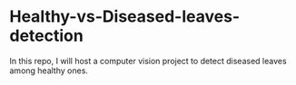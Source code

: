 # Healthy-vs-Diseased-leaves-detection
In this repo, I will host a computer vision project to detect diseased leaves among healthy ones.
